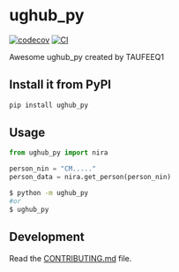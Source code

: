 
# ughub_py

[![codecov](https://codecov.io/gh/TAUFEEQ1/ughub-py/branch/main/graph/badge.svg?token=ughub-py_token_here)](https://codecov.io/gh/TAUFEEQ1/ughub-py)
[![CI](https://github.com/TAUFEEQ1/ughub-py/actions/workflows/main.yml/badge.svg)](https://github.com/TAUFEEQ1/ughub-py/actions/workflows/main.yml)

Awesome ughub_py created by TAUFEEQ1

## Install it from PyPI

```bash
pip install ughub_py
```

## Usage

```py
from ughub_py import nira

person_nin = "CM....."
person_data = nira.get_person(person_nin)

```

```bash
$ python -m ughub_py
#or
$ ughub_py
```

## Development

Read the [CONTRIBUTING.md](CONTRIBUTING.md) file.
